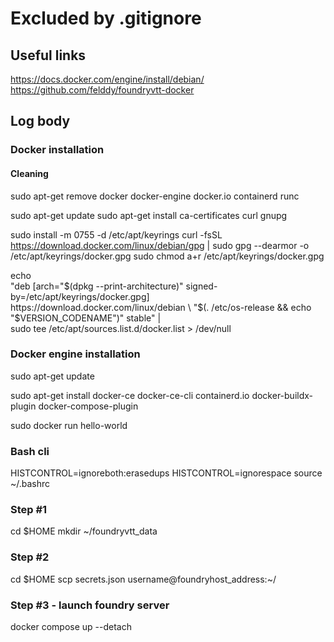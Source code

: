 # Excluded by .gitignore

## Useful links
https://docs.docker.com/engine/install/debian/
https://github.com/felddy/foundryvtt-docker


## Log body

### Docker installation
#### Cleaning
sudo apt-get remove docker docker-engine docker.io containerd runc

sudo apt-get update
sudo apt-get install ca-certificates curl gnupg

sudo install -m 0755 -d /etc/apt/keyrings
curl -fsSL https://download.docker.com/linux/debian/gpg | sudo gpg --dearmor -o /etc/apt/keyrings/docker.gpg
sudo chmod a+r /etc/apt/keyrings/docker.gpg

echo \
  "deb [arch="$(dpkg --print-architecture)" signed-by=/etc/apt/keyrings/docker.gpg] https://download.docker.com/linux/debian \
  "$(. /etc/os-release && echo "$VERSION_CODENAME")" stable" | \
  sudo tee /etc/apt/sources.list.d/docker.list > /dev/null

### Docker engine installation
sudo apt-get update

sudo apt-get install docker-ce docker-ce-cli containerd.io docker-buildx-plugin docker-compose-plugin

sudo docker run hello-world

### Bash cli 
HISTCONTROL=ignoreboth:erasedups
HISTCONTROL=ignorespace
source ~/.bashrc

### Step #1
cd $HOME
mkdir ~/foundryvtt_data

### Step #2
cd $HOME
scp secrets.json username@foundryhost_address:~/

### Step #3 - launch foundry server
docker compose up --detach
